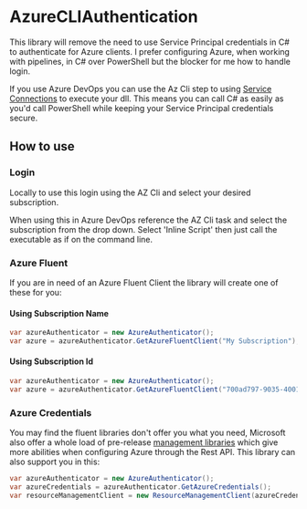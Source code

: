 # AzureCLIAuthentication

This library will remove the need to use Service Principal credentials in C# to authenticate for Azure clients. I prefer configuring Azure, when working with pipelines, in C# over PowerShell but the blocker for me how to handle login. 

If you use Azure DevOps you can use the Az Cli step to using [Service Connections](https://docs.microsoft.com/en-us/azure/devops/pipelines/library/connect-to-azure?view=azure-devops#create-an-azure-resource-manager-service-connection-with-an-existing-service-principal) to execute your dll. This means you can call C# as easily as you'd call PowerShell while keeping your Service Principal credentials secure. 

## How to use 

### Login
Locally to use this login using the AZ Cli and select your desired subscription. 

When using this in Azure DevOps reference the AZ Cli task and select the subscription from the drop down. Select 'Inline Script' then just call the executable as if on the command line. 


### Azure Fluent

If you are in need of an Azure Fluent Client the library will create one of these for you: 

#### Using Subscription Name
``` c#
var azureAuthenticator = new AzureAuthenticator();
var azure = azureAuthenticator.GetAzureFluentClient("My Subscription");

```

#### Using Subscription Id
``` c#
var azureAuthenticator = new AzureAuthenticator();
var azure = azureAuthenticator.GetAzureFluentClient("700ad797-9035-4001-bab8-e1798325d074");

```

### Azure Credentials 
You may find the fluent libraries don't offer you what you need, Microsoft also offer a whole load of pre-release [management libraries](https://azure.github.io/azure-sdk-for-net/) which give more abilities when configuring Azure through the Rest API. This library can also support you in this: 

``` C#
var azureAuthenticator = new AzureAuthenticator();
var azureCredentials = azureAuthenticator.GetAzureCredentials();
var resourceManagementClient = new ResourceManagementClient(azureCredentials);
```